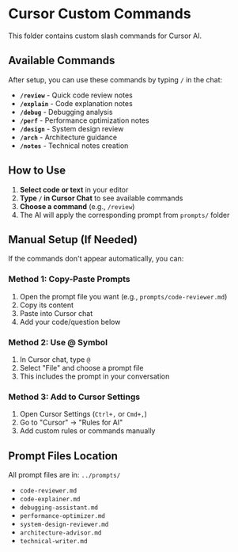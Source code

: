 # Cursor Custom Commands

This folder contains custom slash commands for Cursor AI.

## Available Commands

After setup, you can use these commands by typing `/` in the chat:

- **`/review`** - Quick code review notes
- **`/explain`** - Code explanation notes
- **`/debug`** - Debugging analysis
- **`/perf`** - Performance optimization notes
- **`/design`** - System design review
- **`/arch`** - Architecture guidance
- **`/notes`** - Technical notes creation

## How to Use

1. **Select code or text** in your editor
2. **Type `/` in Cursor Chat** to see available commands
3. **Choose a command** (e.g., `/review`)
4. The AI will apply the corresponding prompt from `prompts/` folder

## Manual Setup (If Needed)

If the commands don't appear automatically, you can:

### Method 1: Copy-Paste Prompts
1. Open the prompt file you want (e.g., `prompts/code-reviewer.md`)
2. Copy its content
3. Paste into Cursor chat
4. Add your code/question below

### Method 2: Use @ Symbol
1. In Cursor chat, type `@` 
2. Select "File" and choose a prompt file
3. This includes the prompt in your conversation

### Method 3: Add to Cursor Settings
1. Open Cursor Settings (`Ctrl+,` or `Cmd+,`)
2. Go to "Cursor" → "Rules for AI"
3. Add custom rules or commands manually

## Prompt Files Location

All prompt files are in: `../prompts/`

- `code-reviewer.md`
- `code-explainer.md`
- `debugging-assistant.md`
- `performance-optimizer.md`
- `system-design-reviewer.md`
- `architecture-advisor.md`
- `technical-writer.md`

